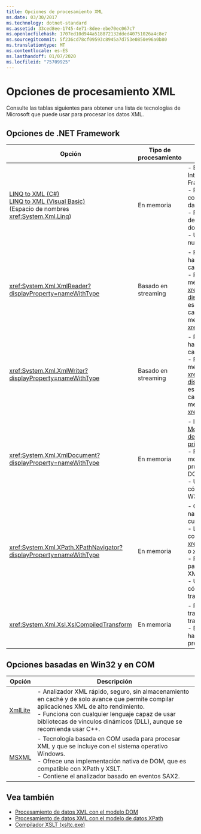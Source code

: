 ```yaml
---
title: Opciones de procesamiento XML
ms.date: 03/30/2017
ms.technology: dotnet-standard
ms.assetid: 33ced8ee-1745-4e71-8dee-ebe70ec067c7
ms.openlocfilehash: 1707ed10d944a518872132dded40751026a4c8e7
ms.sourcegitcommit: 5f236cd78cf09593c8945a7d753e0850e96a0b80
ms.translationtype: MT
ms.contentlocale: es-ES
ms.lasthandoff: 01/07/2020
ms.locfileid: "75709925"
---
```

# <a name="xml-processing-options"></a>Opciones de procesamiento XML
Consulte las tablas siguientes para obtener una lista de tecnologías de Microsoft que puede usar para procesar los datos XML.  
  
## <a name="net-framework-options"></a>Opciones de .NET Framework  
  
|**Opción**|**Tipo de procesamiento**|**Descripción**|  
|----------------|-------------------------|---------------------|  
|[LINQ to XML (C#)](../../../csharp/programming-guide/concepts/linq/linq-to-xml-overview.md) <br/> [LINQ to XML (Visual Basic)](../../../visual-basic/programming-guide/concepts/linq/linq-to-xml.md) <br />(Espacio de nombres <xref:System.Xml.Linq>)|En memoria|- Basado en la tecnología Language Integrated Query (LINQ) de .NET Framework.<br />- Proporciona una experiencia de consulta similar a SQL para objetos, datos relacionales y datos XML.<br />- Proporciona funcionalidades intuitivas de creación y transformación de documentos.<br />- Use esta opción si va a escribir código nuevo.|  
|<xref:System.Xml.XmlReader?displayProperty=nameWithType>|Basado en streaming|- Proporciona un modo rápido, solo hacia delante y sin almacenamiento en caché de acceso a los datos XML.<br />- Puede crear objetos mediante el método <xref:System.Xml.XmlReader.Create%2A?displayProperty=nameWithType> y especificar el conjunto de características para habilitar en el objeto mediante la clase <xref:System.Xml.XmlReaderSettings>.|  
|<xref:System.Xml.XmlWriter?displayProperty=nameWithType>|Basado en streaming|- Proporciona un modo rápido, solo hacia delante y sin almacenamiento en caché para generar los datos XML.<br />- Puede crear objetos mediante el método <xref:System.Xml.XmlWriter.Create%2A?displayProperty=nameWithType> y especificar el conjunto de características para habilitar en el objeto mediante la clase <xref:System.Xml.XmlWriterSettings>.|  
|<xref:System.Xml.XmlDocument?displayProperty=nameWithType>|En memoria|- Implementa el [nivel 1 principal del Modelo de objetos de documento (DOM) del W3C](https://www.w3.org/TR/REC-DOM-Level-1/level-one-core.html) y las recomendaciones [principales del nivel 2 del DOM](https://www.w3.org/TR/DOM-Level-2-Core/).<br />- Puede crear, insertar, quitar y modificar los nodos mediante métodos y propiedades basándose en modelos DOM familiares.<br />- Use esta opción si va a modificar el código existente que usa el DOM del W3C.|  
|<xref:System.Xml.XPath.XPathNavigator?displayProperty=nameWithType>|En memoria|- Ofrece varias opciones de edición y navegación mediante un modelo de cursores.<br />- Los documentos XML pueden estar contenidos en un objeto <xref:System.Xml.XPath.XPathDocument> o <xref:System.Xml.XmlDocument>.<br />- Proporciona un excelente rendimiento para el procesamiento de solo lectura de XML.<br />- Use esta opción si va a modificar el código existente con consultas XPath o transformaciones XSLT.|  
|<xref:System.Xml.Xsl.XslCompiledTransform>|En memoria|- Proporciona opciones para transformar los datos XML mediante transformaciones XSL.<br />- El [compilador XSLT (xsltc.exe)](../../../../docs/standard/data/xml/xslt-compiler-xsltc-exe.md) permite hacer referencia a las transformaciones precompiladas de la aplicación.|  
  
## <a name="win32-and-com-based-options"></a>Opciones basadas en Win32 y en COM  
  
|**Opción**|**Descripción**|  
|----------------|---------------------|  
|[XmlLite](https://docs.microsoft.com/previous-versions/windows/desktop/ms752872(v=vs.85))|- Analizador XML rápido, seguro, sin almacenamiento en caché y de solo avance que permite compilar aplicaciones XML de alto rendimiento.<br />- Funciona con cualquier lenguaje capaz de usar bibliotecas de vínculos dinámicos (DLL), aunque se recomienda usar C++.|  
|[MSXML](https://docs.microsoft.com/previous-versions/windows/desktop/ms763742(v=vs.85))|- Tecnología basada en COM usada para procesar XML y que se incluye con el sistema operativo Windows.<br />- Ofrece una implementación nativa de DOM, que es compatible con XPath y XSLT.<br />- Contiene el analizador basado en eventos SAX2.|  
  
## <a name="see-also"></a>Vea también

- [Procesamiento de datos XML con el modelo DOM](../../../../docs/standard/data/xml/process-xml-data-using-the-dom-model.md)
- [Procesamiento de datos XML con el modelo de datos XPath](../../../../docs/standard/data/xml/process-xml-data-using-the-xpath-data-model.md)
- [Compilador XSLT (xsltc.exe)](../../../../docs/standard/data/xml/xslt-compiler-xsltc-exe.md)

